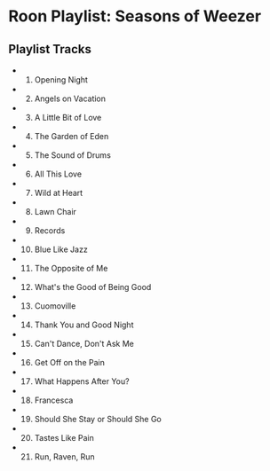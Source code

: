 # Roon Playlist: Seasons of Weezer

## Playlist Tracks


- 1. Opening Night
- 2. Angels on Vacation
- 3. A Little Bit of Love
- 4. The Garden of Eden
- 5. The Sound of Drums
- 6. All This Love
- 7. Wild at Heart
- 8. Lawn Chair
- 9. Records
- 10. Blue Like Jazz
- 11. The Opposite of Me
- 12. What's the Good of Being Good
- 13. Cuomoville
- 14. Thank You and Good Night
- 15. Can't Dance, Don't Ask Me
- 16. Get Off on the Pain
- 17. What Happens After You?
- 18. Francesca
- 19. Should She Stay or Should She Go
- 20. Tastes Like Pain
- 21. Run, Raven, Run

